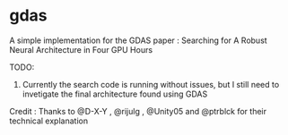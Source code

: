 # gdas
A simple implementation for the GDAS paper : Searching for A Robust Neural Architecture in Four GPU Hours

TODO:
1. Currently the search code is running without issues, but I still need to invetigate the final architecture found using GDAS

Credit : Thanks to @D-X-Y , @rijulg , @Unity05 and @ptrblck for their technical explanation
